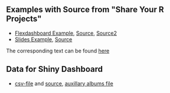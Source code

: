 ## Examples with Source from "Share Your R Projects"

* [Flexdashboard Example](https://albertrapp.github.io/data/flexdashboard_example.html),
[Source](https://albertrapp.github.io/data/flexdashboard_example.Rmd), 
[Source2](https://albertrapp.github.io/data/flexdashboard_example2.Rmd)
* [Slides Example](https://albertrapp.github.io/data/xaringan_example.html), [Source](https://albertrapp.github.io/data/xaringan_example.Rmd)

The corresponding text can be found [here](https://yards.albert-rapp.de/communication-i.html)

## Data for Shiny Dashboard

* [csv-file](https://albertrapp.github.io/data/my_taylor.csv) and [source](https://albertrapp.github.io/data/DataGeneration.Rmd), [auxillary albums file](https://albertrapp.github.io/data/Albums.csv)
